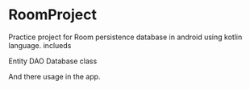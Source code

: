 # RoomProject
Practice project for Room persistence database in android using kotlin language.
inclueds

Entity
DAO
Database class 

And there usage in the app.
